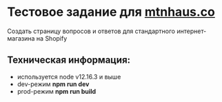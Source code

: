# Тестовое задание для [mtnhaus.co](https://mtnhaus.co/)

Создать страницу вопросов и ответов для стандартного интернет-магазина на Shopify

## Техническая информация:

- используется node v12.16.3 и выше
- dev-режим **npm run dev**
- prod-режим **npm run build**